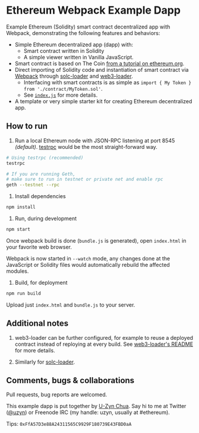 # Ethereum Webpack Example Dapp
Example Ethereum (Solidity) smart contract decentralized app with Webpack, demonstrating the following features and behaviors:

- Simple Ethereum decentralized app (dapp) with:
  - Smart contract written in Solidity
  - A simple viewer written in Vanilla JavaScript.
- Smart contract is based on The Coin [from a tutorial on ethereum.org](https://www.ethereum.org/token).
- Direct importing of Solidity code and instantiation of smart contract via [Webpack](https://webpack.github.io) through [solc-loader](https://github.com/uzyn/solc-loader) and [web3-loader](https://github.com/uzyn/web3-loader).
  - Interfacing with smart contracts is as simple as `import { My Token } from './contract/MyToken.sol'`.
  - See [`index.js`](https://github.com/uzyn/ethereum-webpack-example-dapp/blob/master/index.js) for more details.
- A template or very simple starter kit for creating Ethereum decentralized app.


## How to run

1. Run a local Ethereum node with JSON-RPC listening at port 8545 _(default)_. [testrpc](https://github.com/ethereumjs/testrpc) would be the most straight-forward way.

  ```bash
  # Using testrpc (recommended)
  testrpc

  # If you are running Geth, 
  # make sure to run in testnet or private net and enable rpc
  geth --testnet --rpc
  ```

1. Install dependencies

  ```bash
  npm install
  ```

1. Run, during development

  ```bash
  npm start
  ```

  Once webpack build is done (`bundle.js` is generated), open `index.html` in your favorite web browser.

  Webpack is now started in `--watch` mode, any changes done at the JavaScript or Solidity files would automatically rebuild the affected modules.

1. Build, for deployment

  ```bash
  npm run build
  ```

  Upload just `index.html` and `bundle.js` to your server.

## Additional notes

1. web3-loader can be further configured, for example to reuse a deployed contract instead of reploying at every build. See [web3-loader's README](https://github.com/uzyn/web3-loader) for more details.

1. Similarly for [solc-loader](https://github.com/uzyn/solc-loader).

## Comments, bugs & collaborations

Pull requests, bug reports are welcomed.

This example dapp is put together by [U-Zyn Chua](http://uzyn.com). Say hi to me at Twitter ([@uzyn](http://twitter.com/uzyn)) or Freenode IRC (my handle: uzyn, usually at #ethereum).

Tips: `0xFfA57D3e88A24311565C9929F180739E43FBD0aA`

